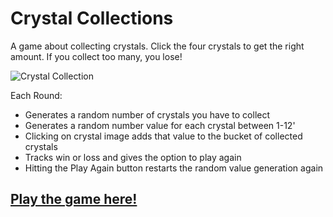 # Crystal Collections

A game about collecting crystals. Click the four crystals to get the right amount. If you collect too many, you lose!

![Crystal Collection](https://media.giphy.com/media/3ohs4fdkXNwpPsi6wo/giphy.gif)

Each Round:

- Generates a random number of crystals you have to collect
- Generates a random number value for each crystal between 1-12'
- Clicking on crystal image adds that value to the bucket of collected crystals
- Tracks win or loss and gives the option to play again
- Hitting the Play Again button restarts the random value generation again

## [Play the game here!](https://blaws006.github.io/week-4-game/)
